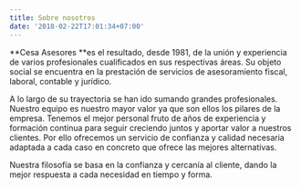 ```yaml
---
title: Sobre nosotros
date: '2018-02-22T17:01:34+07:00'
---
```

\*\*Cesa Asesores \*\*es el resultado, desde 1981, de la unión y experiencia de varios profesionales cualificados en sus respectivas áreas. Su objeto social se encuentra en la prestación de servicios de asesoramiento fiscal, laboral, contable y jurídico.

A lo largo de su trayectoria se han ido sumando grandes profesionales. Nuestro equipo es nuestro mayor valor ya que son ellos los pilares de la empresa. Tenemos el mejor personal fruto de años de experiencia y formación continua para seguir creciendo juntos y aportar valor a nuestros clientes. Por ello ofrecemos un servicio de confianza y calidad necesaria adaptada a cada caso en concreto que ofrece las mejores alternativas.

Nuestra filosofía se basa en la confianza y cercanía al cliente, dando la mejor respuesta a cada necesidad en tiempo y forma.
